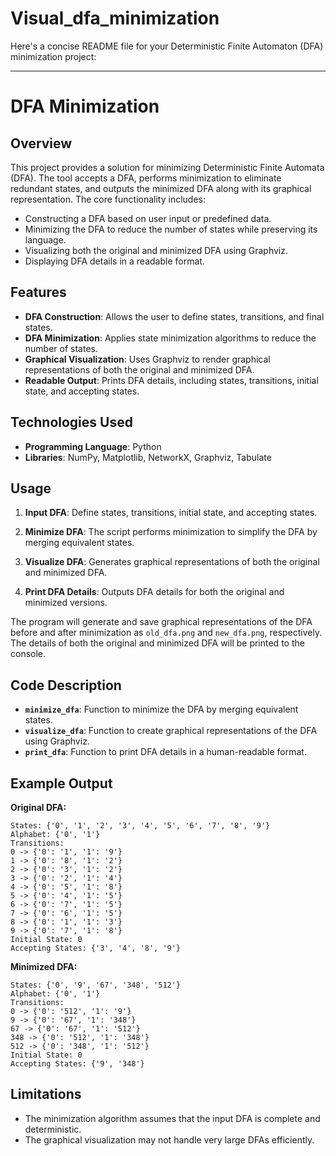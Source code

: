 # Visual_dfa_minimization
Here's a concise README file for your Deterministic Finite Automaton (DFA) minimization project:

---

# DFA Minimization

## Overview

This project provides a solution for minimizing Deterministic Finite Automata (DFA). The tool accepts a DFA, performs minimization to eliminate redundant states, and outputs the minimized DFA along with its graphical representation. The core functionality includes:

- Constructing a DFA based on user input or predefined data.
- Minimizing the DFA to reduce the number of states while preserving its language.
- Visualizing both the original and minimized DFA using Graphviz.
- Displaying DFA details in a readable format.

## Features

- **DFA Construction**: Allows the user to define states, transitions, and final states.
- **DFA Minimization**: Applies state minimization algorithms to reduce the number of states.
- **Graphical Visualization**: Uses Graphviz to render graphical representations of both the original and minimized DFA.
- **Readable Output**: Prints DFA details, including states, transitions, initial state, and accepting states.

## Technologies Used

- **Programming Language**: Python
- **Libraries**: NumPy, Matplotlib, NetworkX, Graphviz, Tabulate

## Usage

1. **Input DFA**: Define states, transitions, initial state, and accepting states. 

2. **Minimize DFA**: The script performs minimization to simplify the DFA by merging equivalent states.

3. **Visualize DFA**: Generates graphical representations of both the original and minimized DFA.

4. **Print DFA Details**: Outputs DFA details for both the original and minimized versions.


The program will generate and save graphical representations of the DFA before and after minimization as `old_dfa.png` and `new_dfa.png`, respectively. The details of both the original and minimized DFA will be printed to the console.

## Code Description

- **`minimize_dfa`**: Function to minimize the DFA by merging equivalent states.
- **`visualize_dfa`**: Function to create graphical representations of the DFA using Graphviz.
- **`print_dfa`**: Function to print DFA details in a human-readable format.

## Example Output

**Original DFA:**

```
States: {'0', '1', '2', '3', '4', '5', '6', '7', '8', '9'}
Alphabet: {'0', '1'}
Transitions:
0 -> {'0': '1', '1': '9'}
1 -> {'0': '8', '1': '2'}
2 -> {'0': '3', '1': '2'}
3 -> {'0': '2', '1': '4'}
4 -> {'0': '5', '1': '8'}
5 -> {'0': '4', '1': '5'}
6 -> {'0': '7', '1': '5'}
7 -> {'0': '6', '1': '5'}
8 -> {'0': '1', '1': '3'}
9 -> {'0': '7', '1': '8'}
Initial State: 0
Accepting States: {'3', '4', '8', '9'}
```

**Minimized DFA:**

```
States: {'0', '9', '67', '348', '512'}
Alphabet: {'0', '1'}
Transitions:
0 -> {'0': '512', '1': '9'}
9 -> {'0': '67', '1': '348'}
67 -> {'0': '67', '1': '512'}
348 -> {'0': '512', '1': '348'}
512 -> {'0': '348', '1': '512'}
Initial State: 0
Accepting States: {'9', '348'}
```

## Limitations

- The minimization algorithm assumes that the input DFA is complete and deterministic.
- The graphical visualization may not handle very large DFAs efficiently.

